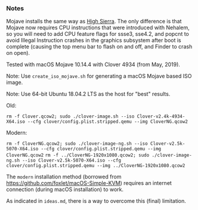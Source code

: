 ### Notes

Mojave installs the same way as [High Sierra](../HighSierra/README.md). The
only difference is that Mojave now requires CPU instructions that were
introduced with Nehalem, so you will need to add CPU feature flags for ssse3,
sse4.2, and popcnt to avoid Illegal Instruction crashes in the graphics
subsystem after boot is complete (causing the top menu bar to flash on and off,
and Finder to crash on open).

Tested with macOS Mojave 10.14.4 with Clover 4934 (from May, 2019).

Note: Use `create_iso_mojave.sh` for generating a macOS Mojave based ISO image.

Note: Use 64-bit Ubuntu 18.04.2 LTS as the host for "best" results.

Old:

`rm -f Clover.qcow2; sudo ./clover-image.sh --iso Clover-v2.4k-4934-X64.iso --cfg clover/config.plist.stripped.qemu --img CloverNG.qcow2`

Modern:

`rm -f CloverNG.qcow2; sudo ./clover-image-ng.sh --iso Clover-v2.5k-5070-X64.iso --cfg clover/config.plist.stripped.qemu --img CloverNG.qcow2`
`rm -f ../CloverNG-1920x1080.qcow2; sudo ./clover-image-ng.sh --iso Clover-v2.5k-5070-X64.iso --cfg clover/config.plist.stripped.qemu --img ../CloverNG-1920x1080.qcow2`

The `modern` installation method (borrowed from https://github.com/foxlet/macOS-Simple-KVM) requires an internet connection
(during macOS installation) to work.

As indicated in `ideas.md`, there is a way to overcome this (final) limitation.
